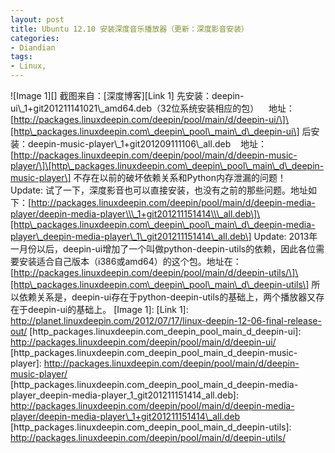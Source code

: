 ```yaml
---
layout: post
title: Ubuntu 12.10 安装深度音乐播放器（更新：深度影音安装）
categories:
- Diandian
tags:
- Linux, 
---
```

!\[Image 1\]\[\] 截图来自：\[深度博客\]\[Link 1\] 先安装：deepin-ui\\\_1+git201211141021\\\_amd64.deb（32位系统安装相应的包）    地址：\[http://packages.linuxdeepin.com/deepin/pool/main/d/deepin-ui/\]\[http\_packages.linuxdeepin.com\_deepin\_pool\_main\_d\_deepin-ui\] 后安装：deepin-music-player\\\_1+git201209111106\\\_all.deb    地址：\[http://packages.linuxdeepin.com/deepin/pool/main/d/deepin-music-player/\]\[http\_packages.linuxdeepin.com\_deepin\_pool\_main\_d\_deepin-music-player\] 不存在以前的破坏依赖关系和Python内存泄漏的问题！   Update: 试了一下，深度影音也可以直接安装，也没有之前的那些问题。地址如下：\[http://packages.linuxdeepin.com/deepin/pool/main/d/deepin-media-player/deepin-media-player\\\_1+git201211151414\\\_all.deb\]\[http\_packages.linuxdeepin.com\_deepin\_pool\_main\_d\_deepin-media-player\_deepin-media-player\_1\_git201211151414\_all.deb\] Update: 2013年一月份以后，deepin-ui增加了一个叫做python-deepin-utils的依赖，因此各位需要安装适合自己版本（i386或amd64）的这个包。地址在：\[http://packages.linuxdeepin.com/deepin/pool/main/d/deepin-utils/\]\[http\_packages.linuxdeepin.com\_deepin\_pool\_main\_d\_deepin-utils\] 所以依赖关系是，deepin-ui存在于python-deepin-utils的基础上，两个播放器又存在于deepin-ui的基础上。 \[Image 1\]: \[Link 1\]: http://planet.linuxdeepin.com/2012/07/17/linux-deepin-12-06-final-release-out/ \[http\_packages.linuxdeepin.com\_deepin\_pool\_main\_d\_deepin-ui\]: http://packages.linuxdeepin.com/deepin/pool/main/d/deepin-ui/ \[http\_packages.linuxdeepin.com\_deepin\_pool\_main\_d\_deepin-music-player\]: http://packages.linuxdeepin.com/deepin/pool/main/d/deepin-music-player/ \[http\_packages.linuxdeepin.com\_deepin\_pool\_main\_d\_deepin-media-player\_deepin-media-player\_1\_git201211151414\_all.deb\]: http://packages.linuxdeepin.com/deepin/pool/main/d/deepin-media-player/deepin-media-player\_1+git201211151414\_all.deb \[http\_packages.linuxdeepin.com\_deepin\_pool\_main\_d\_deepin-utils\]: http://packages.linuxdeepin.com/deepin/pool/main/d/deepin-utils/